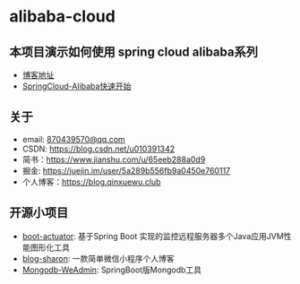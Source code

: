 # alibaba-cloud
## 本项目演示如何使用 spring cloud alibaba系列
* [博客地址](https://blog.qinxuewu.club/)
* [SpringCloud-Alibaba快速开始](https://blog.qinxuewu.club/interview-docs/#/2019/SpringClodAlibaba)

## 关于

- email:  870439570@qq.com
- CSDN: https://blog.csdn.net/u010391342
- 简书：https://www.jianshu.com/u/65eeb288a0d9
- 掘金: https://juejin.im/user/5a289b556fb9a0450e760117
- 个人博客：https://blog.qinxuewu.club

## 开源小项目
- [boot-actuator](https://github.com/a870439570/boot-actuator):   基于Spring Boot 实现的监控远程服务器多个Java应用JVM性能图形化工具
- [blog-sharon](https://github.com/a870439570/blog-sharon):   一款简单微信小程序个人博客
- [Mongodb-WeAdmin](https://github.com/a870439570/Mongodb-WeAdmin):  SpringBoot版Mongodb工具

